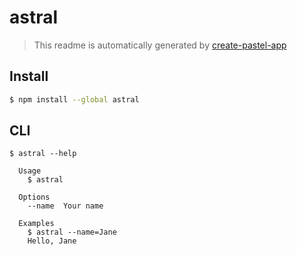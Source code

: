 # astral

> This readme is automatically generated by [create-pastel-app](https://github.com/vadimdemedes/create-pastel-app)

## Install

```bash
$ npm install --global astral
```

## CLI

```
$ astral --help

  Usage
    $ astral

  Options
    --name  Your name

  Examples
    $ astral --name=Jane
    Hello, Jane
```
